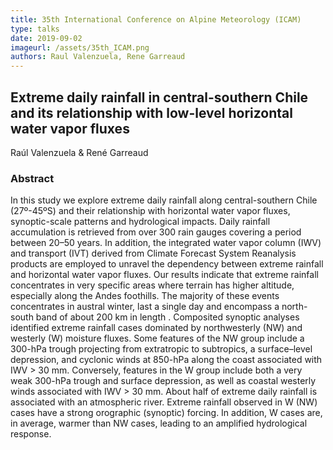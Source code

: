 ```yaml
---
title: 35th International Conference on Alpine Meteorology (ICAM)
type: talks
date: 2019-09-02
imageurl: /assets/35th_ICAM.png
authors: Raul Valenzuela, Rene Garreaud
---
```


## Extreme daily rainfall in central-southern Chile and its relationship with low-level horizontal water vapor fluxes

Raúl Valenzuela & René Garreaud

### Abstract

In this study we explore extreme daily rainfall along central-southern Chile (27º-45ºS) and their relationship with horizontal water vapor fluxes, synoptic-scale patterns and hydrological impacts. Daily rainfall accumulation is retrieved from over 300 rain gauges covering a period between 20–50 years. In addition, the integrated water vapor column (IWV) and transport (IVT) derived from Climate Forecast System Reanalysis products are employed to unravel the dependency between extreme rainfall and horizontal water vapor fluxes. Our results indicate that extreme rainfall concentrates in very specific areas where terrain has higher altitude, especially along the Andes foothills. The majority of these events concentrates in austral winter, last a single day and encompass a north-south band of about 200 km in length . Composited synoptic analyses identified extreme rainfall cases dominated by northwesterly (NW) and westerly (W) moisture fluxes. Some features of the NW group include a 300-hPa trough projecting from extratropic to subtropics, a surface–level depression, and cyclonic winds at 850-hPa along the coast associated with IWV > 30 mm. Conversely, features in the W group include both a very weak 300-hPa trough and surface depression, as well as coastal westerly winds associated with IWV > 30 mm. About half of extreme daily rainfall is associated with an atmospheric river. Extreme rainfall observed in W (NW) cases have a strong orographic (synoptic) forcing. In addition, W cases are, in average, warmer than NW cases, leading to an amplified hydrological response.
